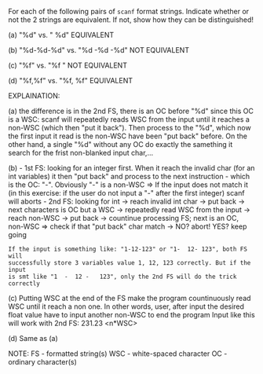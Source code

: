 For each of the following pairs of `scanf` format strings. Indicate whether or not the 2 strings are equivalent. If not, show how they can be distinguished!

(a) "%d" 	vs.	" %d"		EQUIVALENT

(b) "%d-%d-%d"	vs.	"%d -%d -%d"	NOT EQUIVALENT

(c) "%f" 	vs.	"%f "		NOT EQUIVALENT

(d) "%f,%f"	vs.	"%f, %f"	EQUIVALENT

EXPLAINATION: 

(a) the difference is in the 2nd FS, there is an OC before "%d"
    since this OC is a WSC: scanf will repeatedly reads WSC from the input
    until it reaches a non-WSC (which then "put it back"). Then process
    to the "%d", which now the first input it read is the non-WSC have been
    "put back" before.
    On the other hand, a single "%d" without any OC do exactly the samething
    it search for the frist non-blanked input char,...

(b) - 1st FS: looking for an integer first. When it reach the invalid char
      (for an int variables) it then "put back" and process to the next 
      instruction - which is the OC: "-". Obviously "-" is a non-WSC => If 
      the input does not match it (in this exercise: if the user do not
      input a "-" after the first integer) scanf will aborts
    - 2nd FS: looking for int -> reach invalid int char -> put back -> next
      characters is OC but a WSC -> repeatedly read WSC from the input ->
      reach non-WSC -> put back -> countinue processing FS; next is an OC,
      non-WSC => check if that "put back" char match -> NO? abort! YES? keep
      going
    
    If the input is something like: "1-12-123" or "1-  12- 123", both FS will 
    successfully store 3 variables value 1, 12, 123 correctly. But if the input
    is smt like "1  -  12 -   123", only the 2nd FS will do the trick correctly

(c) Putting WSC at the end of the FS make the program countinuously read WSC until
    it reach a non one. In other words, user, after input the desired float value
    have to input another non-WSC to end the program
    Input like this will work with 2nd FS: 
	231.23 <n*WSC> <non-WSC> <Enter>

(d) Same as (a)
      
NOTE: 
FS - formatted string(s)
WSC - white-spaced character
OC - ordinary character(s)
